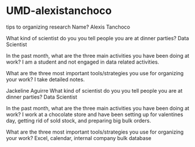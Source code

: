 # UMD-alexistanchoco
tips to organizing research
Name? Alexis Tanchoco

What kind of scientist do you you tell people you are at dinner parties? Data Scientist

In the past month, what are the three main activities you have been doing at work? 
I am a student and not engaged in data related activities.

What are the three most important tools/strategies you use for organizing your work? I take detailed notes.

Jackeline Aguirre
What kind of scientist do you you tell people you are at dinner parties? Data Scientist

In the past month, what are the three main activities you have been doing at work? I work at a chocolate store and have been setting up for valentines day, getting rid of sold stock, and preparing big bulk orders.

What are the three most important tools/strategies you use for organizing your work? Excel, calendar, internal company bulk database
